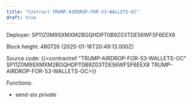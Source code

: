 ```yaml
---
title: "Contract TRUMP-AIRDROP-FOR-53-WALLETS-OC"
draft: true
---
```

Deployer: SP11Z0M9SXMXM2BGQHDPT0B9Z03TDE56WFSF6EEX8


 



Block height: 480726 (2025-01-18T20:49:13.000Z)

Source code: {{<contractref "TRUMP-AIRDROP-FOR-53-WALLETS-OC" SP11Z0M9SXMXM2BGQHDPT0B9Z03TDE56WFSF6EEX8 TRUMP-AIRDROP-FOR-53-WALLETS-OC>}}

Functions:

* send-stx _private_
